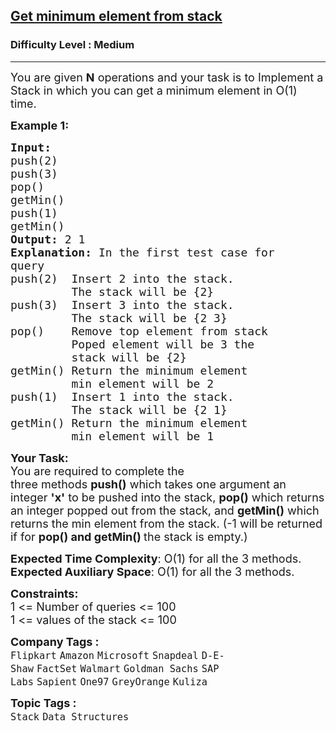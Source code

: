 <h2><a href="https://www.geeksforgeeks.org/problems/get-minimum-element-from-stack/1?page=2&sprint=0ec03cea5d45f27194a614ac5db94f0c&sortBy=submissions">Get minimum element from stack</a></h2><h3>Difficulty Level : Medium</h3><hr><div class="problems_problem_content__Xm_eO"><p><span style="font-size: 18px;">You are given <strong>N</strong> operations and your task is to Implement a Stack in which you can get a minimum element in O(1) time.</span></p>
<p><span style="font-size: 18px;"><strong>Example 1:</strong></span></p>
<pre><span style="font-size: 18px;"><strong>Input:
</strong>push(2)
push(3)
pop()
getMin()
push(1)
getMin()<strong>
Output: </strong>2 1<strong>
Explanation: </strong>In the first test case for
query&nbsp;
push(2)&nbsp; Insert 2 into the stack.
&nbsp;        The stack&nbsp;will be {2}
push(3)&nbsp; Insert 3 into the stack.
&nbsp;        The stack&nbsp;will be {2 3}
pop()    Remove top element from stack 
&nbsp;        Poped element will be 3&nbsp;the
&nbsp;        stack will be {2}
getMin() Return the minimum element
&nbsp;        min element will be 2&nbsp;
push(1)  Insert 1 into the stack.
         The stack&nbsp;will be {2 1}
getMin() Return the minimum element
&nbsp;        min element will be 1</span>
</pre>
<p><span style="font-size: 18px;"><strong>Your Task:</strong><br>You are required to complete the three&nbsp;methods&nbsp;<strong>push()</strong>&nbsp;which takes one argument an integer <strong>'x'</strong>&nbsp;to be pushed into the stack,&nbsp;<strong>pop()</strong>&nbsp;which returns an integer&nbsp;popped out from the stack, and <strong>getMin()</strong> which returns the min element from the stack. (-1 will be returned if for&nbsp;<strong>pop() and getMin()&nbsp;</strong>the stack is empty.)</span></p>
<p><span style="font-size: 18px;"><strong>Expected Time Complexity</strong>: O(1) for all the 3 methods.<br><strong>Expected Auxiliary Space</strong>: O(1) for all the 3 methods.</span></p>
<p><span style="font-size: 18px;"><strong>Constraints:</strong><br>1 &lt;= Number of queries&nbsp;&lt;= 100<br>1 &lt;= values of the stack&nbsp;&lt;= 100</span></p></div><p><span style=font-size:18px><strong>Company Tags : </strong><br><code>Flipkart</code>&nbsp;<code>Amazon</code>&nbsp;<code>Microsoft</code>&nbsp;<code>Snapdeal</code>&nbsp;<code>D-E-Shaw</code>&nbsp;<code>FactSet</code>&nbsp;<code>Walmart</code>&nbsp;<code>Goldman Sachs</code>&nbsp;<code>SAP Labs</code>&nbsp;<code>Sapient</code>&nbsp;<code>One97</code>&nbsp;<code>GreyOrange</code>&nbsp;<code>Kuliza</code>&nbsp;<br><p><span style=font-size:18px><strong>Topic Tags : </strong><br><code>Stack</code>&nbsp;<code>Data Structures</code>&nbsp;